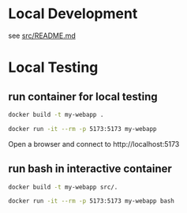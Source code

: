 # Local Development

see [src/README.md](src/README.md)

# Local Testing

## run container for local testing

```bash
docker build -t my-webapp .

docker run -it --rm -p 5173:5173 my-webapp
```
Open a browser and connect to http://localhost:5173

## run bash in interactive container
```bash
docker build -t my-webapp src/.

docker run -it --rm -p 5173:5173 my-webapp bash
```